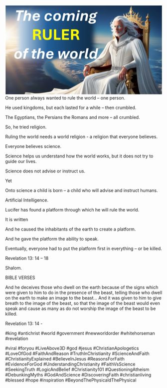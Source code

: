 ![Video cover image](./cover.jpg)
One person always wanted to rule the world – one person.

He used kingdoms, but each lasted for a while – then crumbled.

The Egyptians, the Persians the Romans and more – all crumbled.

So, he tried religion.

Ruling the world needs a world religion - a religion that everyone believes. 

Everyone believes science.

Science helps us understand how the world works, but it does not try to guide our lives.

Science does not advise or instruct us.

Yet

Onto science a child is born – a child who will advise and instruct humans.

Artificial Intelligence.

Lucifer has found a platform through which he will rule the world.

It is written

And he caused the inhabitants of the earth to create a platform.

And he gave the platform the ability to speak.

Eventually, everyone had to put the platform first in everything – or be killed. 

Revelation 13: 14 – 18

Shalom.


BIBLE VERSES

And he deceives those who dwell on the earth because of the signs which were given to him to do in the presence of the beast, telling those who dwell on the earth to make an image to the beast…  And it was given to him to give breath to the image of the beast, so that the image of the beast would even speak and cause as many as do not worship the image of the beast to be killed.  

Revelation 13: 14 -


#king #antichrist #world #government #newworldorder #whitehorseman #revelation

#viral #foryou #LiveAbove3D #god #jesus #ChristianApologetics #LoveOfGod #FaithAndReason #TruthInChristianity #ScienceAndFaith #ChristianityExplained #BelieveInJesus #ReasonsForFaith #EvidenceForGod #UnderstandingChristianity #FaithVsScience #SeekingTruth #LogicAndBelief #Christianity101 #QuestioningAtheism #DebunkingMyths #GodAndScience #DiscoveringFaith #christianliving #blessed #hope #inspiration #BeyondThePhysicaldThePhysical